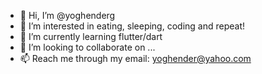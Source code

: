 - 👋 Hi, I’m @yoghenderg
- 👀 I’m interested in eating, sleeping, coding and repeat!
- 🌱 I’m currently learning flutter/dart
- 💞️ I’m looking to collaborate on ...
- 📫 Reach me through my email: yoghender@yahoo.com

<!---
yoghenderg/yoghenderg is a ✨ special ✨ repository because its `README.md` (this file) appears on your GitHub profile.
You can click the Preview link to take a look at your changes.
--->
